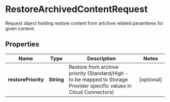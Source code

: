 

# RestoreArchivedContentRequest

Request object holding restore content from artchive related paramteres for given content. 
## Properties

Name | Type | Description | Notes
------------ | ------------- | ------------- | -------------
**restorePriority** | **String** | Restore from archive priority (Standard/High - to be mapped to Storage Provider specific values in Cloud Connectors) |  [optional]



